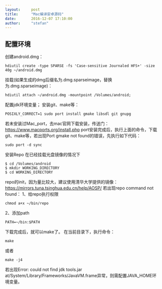 ```yaml
---
layout:     post
title:      "Mac编译安卓源码"
date:       2016-12-07 17:10:00
author:     "stefan"
---
```


## 配置环境
创建android.dmg：

```
hdiutil create -type SPARSE -fs 'Case-sensitive Journaled HFS+' -size 40g ~/android.dmg
```

挂载(如果生成的dmg后缀名为.dmg.sparseimage，替换为.dmg.sparseimage)：

```
hdiutil attach ~/android.dmg -mountpoint /Volumes/android;
```

配置jdk环境变量；
安装git、make等：

```
POSIXLY_CORRECT=1 sudo port install gmake libsdl git gnupg
```

若未安装过Mac_port，去mac官网下载安装，传送门：https://www.macports.org/install.php
port安装完成后，执行上面的命令，下载git、make等，若出现Port gmake not found的错误，先执行如下代码：

```
sudo port -d sync
```

安装Repo
在已经挂载光盘镜像的情况下

```
$ cd /Volumes/android
$ mkdir WORKING_DIRECTORY
$ cd WORKING_DIRECTORY
```

repo的init，因为量比较大，建议使用清华大学提供的镜像：https://mirrors.tuna.tsinghua.edu.cn/help/AOSP/
若出现repo command not found：
1、给repo执行权限

```
chmod a+x ~/bin/repo
```

2、添加path

```
PATH=~/bin:$PATH
```

下载完成后，就可以make了。
在当前目录下，执行命令：

```
make
```

或者

```
make -j4
```

若出现Error: could not find jdk tools.jar at/System/Library/Frameworks/JavaVM.frame异常，则需配置JAVA_HOME环境变量。